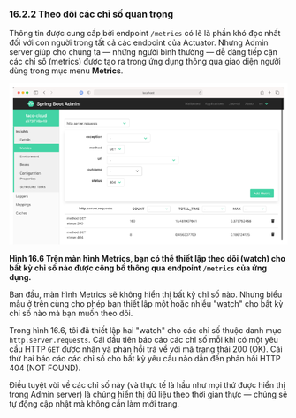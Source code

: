 ### 16.2.2 Theo dõi các chỉ số quan trọng

Thông tin được cung cấp bởi endpoint `/metrics` có lẽ là phần khó đọc nhất đối với con người trong tất cả các endpoint của Actuator. Nhưng Admin server giúp cho chúng ta — những người bình thường — dễ dàng tiếp cận các chỉ số (metrics) được tạo ra trong ứng dụng thông qua giao diện người dùng trong mục menu **Metrics**.

![Hình 16.6](../../assets/16.6.png)

**Hình 16.6 Trên màn hình Metrics, bạn có thể thiết lập theo dõi (watch) cho bất kỳ chỉ số nào được công bố thông qua endpoint `/metrics` của ứng dụng.**

Ban đầu, màn hình Metrics sẽ không hiển thị bất kỳ chỉ số nào. Nhưng biểu mẫu ở trên cùng cho phép bạn thiết lập một hoặc nhiều "watch" cho bất kỳ chỉ số nào mà bạn muốn theo dõi.

Trong hình 16.6, tôi đã thiết lập hai "watch" cho các chỉ số thuộc danh mục `http.server.requests`. Cái đầu tiên báo cáo các chỉ số mỗi khi có một yêu cầu HTTP `GET` được nhận và phản hồi trả về với mã trạng thái 200 (OK). Cái thứ hai báo cáo các chỉ số cho bất kỳ yêu cầu nào dẫn đến phản hồi HTTP 404 (NOT FOUND).

Điều tuyệt vời về các chỉ số này (và thực tế là hầu như mọi thứ được hiển thị trong Admin server) là chúng hiển thị dữ liệu theo thời gian thực — chúng sẽ tự động cập nhật mà không cần làm mới trang.
